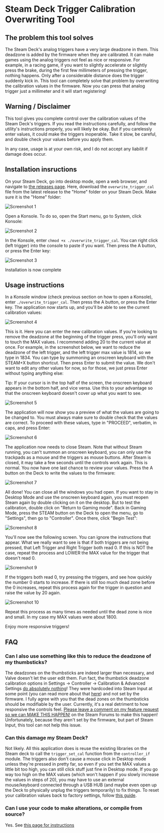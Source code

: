 # Steam Deck Trigger Calibration Overwriting Tool

## The problem this tool solves

The Steam Deck's analog triggers have a very large deadzone in them. This deadzone is added by the firmware when they are calibrated. It can make games using the analog triggers not feel as nice or responsive. For example, in a racing game, if you want to slightly accelerate or slightly press the brake, during the first few millimeters of pressing the trigger, nothing happens. Only after a considerable distance does the trigger suddenly kick in. This tool can completely solve that problem by overwriting the calibration values in the firmware. Now you can press that analog trigger just a millimeter and it will start registering!

## Warning / Disclaimer

This tool gives you complete control over the calibration values of the Steam Deck's triggers. If you read the instructions carefully, and follow the utility's instructions properly, you will likely be okay. But if you carelessly enter values, it could make the triggers inoperable. Take it slow, be careful, and double check your values before you apply them.

In any case, usage is at your own risk, and I do not accept any liabilit if damage does occur.

## Installation insructions
On your Steam Deck, go into desktop mode, open a web browser, and navigate to [the releases page](https://github.com/kasvtv/steam_deck_overwrite_trigger_cal/releases). Here, download the `overwrite_trigger_cal` file from the latest release to the "Home" folder on your Steam Deck. Make sure it is the "Home" folder:

![Screenshot 1](https://raw.githubusercontent.com/kasvtv/steam_deck_overwrite_trigger_cal/master/README_screenshots/1.png)

Open a Konsole. To do so, open the Start menu, go to System, click Konsole:

![Screenshot 2](https://raw.githubusercontent.com/kasvtv/steam_deck_overwrite_trigger_cal/master/README_screenshots/2.png)

In the Konsole, enter `chmod +x ./overwrite_trigger_cal`. You can right click (left trigger) into the console to paste if you want. Then press the A button, or press the Enter key:

![Screenshot 3](https://raw.githubusercontent.com/kasvtv/steam_deck_overwrite_trigger_cal/master/README_screenshots/3.png)

Installation is now complete

## Usage instructions
In a Konsole window (check previous section on how to open a Konsole), enter `./overwrite_trigger_cal`. Then press the A button, or press the Enter key. The application now starts up, and you'll be able to see the current calibration values:

![Screenshot 4](https://raw.githubusercontent.com/kasvtv/steam_deck_overwrite_trigger_cal/master/README_screenshots/4.png)

This is it. Here you can enter the new calibration values. If you're looking to remove the deadzone at the beginning of the trigger press, you'll only want to touch the MAX values. I recommend adding 20 to the current value at once. For example, in the screenshot below, we want to reduce the deadzone of the left trigger, and the left trigger max value is 1814, so we type in 1834. You can type by summoning an onscreen keyboard with the STEAM+X button shortcut. Then press Enter to submit the value. We don't want to edit any other values for now, so for those, we just press Enter without typing anything else:

Tip: If your cursor is in the top half of the screen, the onscreen keyboard appears in the bottom half, and vice versa. Use this to your advantage so that the onscreen keyboard doesn't cover up what you want to see.

![Screenshot 5](https://raw.githubusercontent.com/kasvtv/steam_deck_overwrite_trigger_cal/master/README_screenshots/5.png)

The application will now show you a preview of what the values are going to be changed to. You must always make sure to double check that the values are correct. To proceed with these values, type in "PROCEED", verbatim, in caps, and press Enter:

![Screenshot 6](https://raw.githubusercontent.com/kasvtv/steam_deck_overwrite_trigger_cal/master/README_screenshots/6.png)

The application now needs to close Steam. Note that without Steam running, you can't summon an onscreen keyboard, you can only use the trackpads as a mouse and the triggers as mouse buttons. After Steam is closed, it may take a few seconds until the controls work again. This is normal. You now have one last chance to review your values. Press the A button on the Deck to write the values to the firmware:

![Screenshot 7](https://raw.githubusercontent.com/kasvtv/steam_deck_overwrite_trigger_cal/master/README_screenshots/7.png)

All done! You can close all the windows you had open. If you want to stay in Desktop Mode and use the onscreen keyboard again, you must reopen Steam again by double clicking on it on the desktop. But to test the calibration, double click on "Return to Gaming mode". Back in Gaming Mode, press the STEAM button on the Deck to open the menu, go to "Settings", then go to "Controller". Once there, click "Begin Test":


![Screenshot 8](https://raw.githubusercontent.com/kasvtv/steam_deck_overwrite_trigger_cal/master/README_screenshots/8.jpg)

You'll now see the following screen. You can ignore the instructions that appear. What we really want to see is that if both triggers are not being pressed, that Left Trigger and Right Trigger both read 0. If this is NOT the case, repeat the process and LOWER the MAX value for the trigger that doesn't read 0.

![Screenshot 9](https://raw.githubusercontent.com/kasvtv/steam_deck_overwrite_trigger_cal/master/README_screenshots/9.jpg)

If the triggers both read 0, try pressing the triggers, and see how quickly the number 0 starts to increase. If there is still too much dead zone before the 0 increases, repeat this process again for the trigger in question and raise the value by 20 again.

![Screenshot 10](https://raw.githubusercontent.com/kasvtv/steam_deck_overwrite_trigger_cal/master/README_screenshots/10.jpg)

Repeat this process as many times as needed until the dead zone is nice and small. In my case my MAX values were about 1800.

Enjoy more responsive triggers!

## FAQ

### Can I also use something like this to reduce the deadzone of my thumbsticks?
The deadzones on the thumbsticks are indeed larger than necessary, and Valve doesn't let the user edit them. Fun fact, the thumbstick deadzone calibration options in Settings -> Controller -> Calibration & Advanced Settings [do absolutely nothing](https://steamcommunity.com/app/1675200/discussions/1/3761104682792154236/)! They were hardcoded into Steam Input at some point (you can read more about that [here](https://www.reddit.com/r/SteamDeck/comments/t4o91g/valves_response_on_my_stick_driftdeadzone_ticket/)) and not set by the firmware. I fully agree with you that the dead zones on the thumbsticks should be modifiable by the user. Currently, it's a real detriment to how responsive the controls feel. [Please leave a comment on my feature request so we can MAKE THIS HAPPEN!](https://steamcommunity.com/app/1675200/discussions/2/3761104682792152736/) on the Steam Forums to make this happen! Unfortunately, because they aren't set by the firmware, but part of Steam Input, this tool can not help this issue.

### Can this damage my Steam Deck?
Not likely. All this application does is reuse the existing libraries on the Steam deck to call the `trigger_set_cal` function from the `controller_if` module. The triggers also don't cause a mouse click in Desktop mode unless they're pressed in pretty far, so even if you set the MAX values a little bit too high, you can still click stuff just fine in Desktop mode. If you go way too high on the MAX values (which won't happen if you slowly increase the values in steps of 20), you may have to use an external mouse/keyboard connected through a USB HUB (and maybe even open up the Deck to physically unplug the triggers temporarily) to fix things. To reset your calibration values back to factory settings, follow [this guide](https://www.ifixit.com/Guide/How+to+Calibrate+Steam+Deck+Triggers/150411).

### Can I use your code to make alterations, or compile from source?
Yes. See [this page for instructions](https://github.com/kasvtv/steam_deck_overwrite_trigger_cal/blob/master/CONTRIBUTING.md)